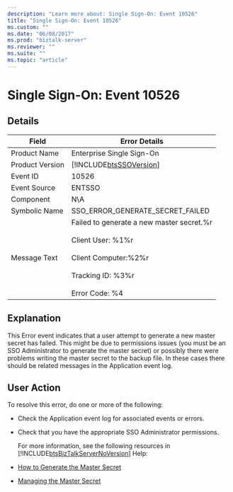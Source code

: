 ```yaml
---
description: "Learn more about: Single Sign-On: Event 10526"
title: "Single Sign-On: Event 10526"
ms.custom: ""
ms.date: "06/08/2017"
ms.prod: "biztalk-server"
ms.reviewer: ""
ms.suite: ""
ms.topic: "article"
---
```

# Single Sign-On: Event 10526
## Details  

| Field | Error Details |
|-----------------|-------------------------------------------------------------------------------------------------------------------------------------------------------------------|
|  Product Name   |                                                                     Enterprise Single Sign-On                                                                     |
| Product Version |                                                    [!INCLUDE[btsSSOVersion](../includes/btsssoversion-md.md)]                                                     |
|    Event ID     |                                                                               10526                                                                               |
|  Event Source   |                                                                              ENTSSO                                                                               |
|    Component    |                                                                                N\A                                                                                |
|  Symbolic Name  |                                                                 SSO_ERROR_GENERATE_SECRET_FAILED                                                                  |
|  Message Text   | Failed to generate a new master secret.%r<br /><br /> Client User: %1%r<br /><br /> Client Computer:%2%r<br /><br /> Tracking ID: %3%r<br /><br /> Error Code: %4 |

## Explanation  
 This Error event indicates that a user attempt to generate a new master secret has failed. This might be due to permissions issues (you must be an SSO Administrator to generate the master secret) or possibly there were problems writing the master secret to the backup file. In these cases there should be related messages in the Application event log.  

## User Action  
 To resolve this error, do one or more of the following:  

- Check the Application event log for associated events or errors.  

- Check that you have the appropriate SSO Administrator permissions.  

  For more information, see the following resources in [!INCLUDE[btsBizTalkServerNoVersion](../includes/btsbiztalkservernoversion-md.md)] Help:  

- [How to Generate the Master Secret](../core/how-to-generate-the-master-secret.md)  

- [Managing the Master Secret](../core/managing-the-master-secret.md)
